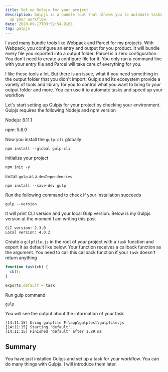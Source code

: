 ```yaml
---
title: Set up Gulpjs for your project
description: Gulpjs is a bundle tool that allows you to automate tasks and speed
  up your workflow
date: 2020-09-17T03:52:54.916Z
tag: gulpjs
---
```

I used many bundle tools like Webpack and Parcel for my projects. With Webpack, you configure an entry and output for you product. It will bundle every file you imported into a output folder. Parcel is a zero configuration. You don't need to create a configure file for it. You only run a command line with your entry file and Parcel will take care of everything for you. 

I like these tools a lot. But there is an issue, what if you need something in the output folder that you didn't import. Gulpjs and its ecosystem provide a variety of tools and library for you to control what you want to bring to your output folder and more. You can use it to automate tasks and speed up your workflow

Let's start setting up Gulpjs for your project by checking your environment. Gulpjs requires the following Nodejs and npm version

Nodejs: 8.11.1

npm: 5.6.0

Now you install the `gulp-cli` globally

```
npm install --global gulp-cli
```

Initialize your project

```
npm init -y
```

Install `gulp` as a `devDependencies`

```
npm install --save-dev gulp
```

Run the following command to check if your installation succeeds

```
gulp --version
```

It will print CLI version and your local Gulp version. Below is my Gulpjs version at the moment I am writing this post 

```
CLI version: 2.3.0  
Local version: 4.0.2
```

Create a `gulpfile.js` in the root of your project with a `task` function and export it as default like below. Your function receives a callback function as the argument. You need to call this callback function if your `task` doesn't return anything

```javascript
function task(cb) {
  cb();
}

exports.default = task
```

Run gulp command

```
gulp
```

You will see the output about the information of your task

```
[14:11:15] Using gulpfile F:\app\gulptest\gulpfile.js
[14:11:15] Starting 'default'...
[14:11:15] Finished 'default' after 1.89 ms
```

## Summary

You have just installed Gulpjs and set up a task for your workflow. You can do many things with Gulpjs. I will introduce them later.
